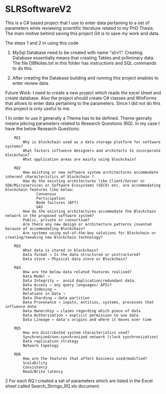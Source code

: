 # SLRSoftwareV2

This is a C# based project that I use to enter data pertaining to a set of parameters while reviewing scientific literature related to my PhD Thesis. 
The main motive behind saving this project Git is to save my work and data. 

The steps 1 and 2 in using this code

1. MySql Database need to be created with name "slrv1". Creating Database essentially means that creating Tables and priliminary data. The file DBNotes.txt in this folder has instructions and SQL commands to do this. 

2. After creating the Database building and running this project enables to enter review data. 

Future Work: 
I need to create a new project which reads the excel sheet and create database. Also the project should create C# classes and WinForms that allows to enter data pertaining to the parameters. Since I did not do this this project is only useful to me. 

1 In order to use it generally a Theme has to be defined. Theme genrally means pikcing parameters related to Research Questions (RQ). In my case I have the below Research Questions:

        RQ1
            Why is blockchain used as a data storage platform for software systems? 
            What factors influence designers and architects to incorporate blockchain?
            What application areas are mainly using blockchain?

        RQ2
            How existing or new software system architectures accommodate inherent characteristics of blockchain ? 
            How do the existing architectures like Client/Server or SOA/Microservices or Software Ecosystems (SECO) etc. are accommodating blockchain features like below:
                  Consensus
                  Participation
                  Node failures (BFT)
                  GAS
            How do the existing architectures accommodate the Blockchain network in the proposed software system? 
            Public, private or consortium? 
            Are there any new design or architecture patterns invented because of accommodating Blockchain?
            Are systems using out-of-the-box solutions for Blockchain or creating/tweaking new Blockchain technology? 

        RQ3
            What data is stored in blockchain? 
            Data format → Is the data structured or unstructured?
            Data store → Physical data store or Blockchain? 

        RQ4
            How are the below data related features realised?
            Data Model → 
            Data Integrity →  avoid duplication/redundant data.
            Data Access → any query languages/ APIs? 
            Data Indexing → 
            Relations in Data → 
            Data Sharding → data partition
            Data Provenance → inputs, entities, systems, processes that influence data
            Data Ownership → claims regarding which piece of data
            Data Authorization → explicit permission to use data
            Data Lineage → data's origins and where it moves over time

        RQ5
            How are distributed system characteristics used? 
            Synchronized/non-synchronized network (clock synchronization)
            Data replication strategy			
            Network topology

        RQ6
            How are the features that affect business used/modified?
            Scalability
            Consistency
            Read/Write latency

2 For each RQ I created a set of parameters which are listed in the Excel sheet called Search_Strings_RQ.xls document. 
